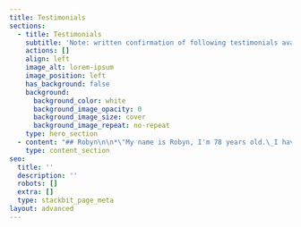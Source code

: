 ```yaml
---
title: Testimonials
sections:
  - title: Testimonials
    subtitle: 'Note: written confirmation of following testimonials available'
    actions: []
    align: left
    image_alt: lorem-ipsum
    image_position: left
    has_background: false
    background:
      background_color: white
      background_image_opacity: 0
      background_image_size: cover
      background_image_repeat: no-repeat
    type: hero_section
  - content: "## Robyn\n\n*\"My name is Robyn, I'm 78 years old.\_I have  had 2 knee replacements, within the last 18 months. My bone structure throughout my body has deteriorated\_so badly, it is inoperable causing constant back pain. I have lost 4 inches (100mm)\_ in height. The pain has become so intense, I really didn't want to live anymore, I had given up wanting to live, and then I met David and decided to have his treatment. With only one treatment, all the pain I was experiencing, disappeared, and hasn't come back. I have given up my walker, and I can honestly feel my body healing. I\_would like to go back to riding horses, and, according to David , that is very possible given time.\"*\n\nRobyn - 23/01/2017\n\n## &#xA;John Ross\n\n*\"I\_\_was diagnosed with an aggressive prostrate cancer in Dec 2012, I underwent treatment from Auckland Hospital which finished in mid Sept. I was\_continuously\_tired, no energy-lethargic, really bad headaches and visiting the toilet up to 35 times\_plus per day,\_ this was\_interrupting\_my sleep big time.\nAfter just 4 visits to David I felt like I'd got my \"Life\" back, tiredness gone, toilet visits drastically reduced, Headaches gone, energy back, sleeping well.*\\\n*My overall body feeling of wellness-feeling good had returned.*\\\n*I was asked by the cancer doctor to do some follow up tests in March 13. which I did , they called me back for the results, they said I was all clear of any cancer. This I already knew !*\\\n*I continued to see David once or twice a month. I am am eternally grateful to David and\_definitely\_recommend his\_Therapy\_/ Healing to any person.\"*\n\nJohn Ross - 17/07/2013\n\n## &#xA;Jennifer\n\n<iframe width=\"560\" height=\"315\" src=\"https://www.youtube.com/embed/NBulU1IBuZw\" title=\"YouTube video player\" frameborder=\"0\" allow=\"accelerometer; autoplay; clipboard-write; encrypted-media; gyroscope; picture-in-picture\" allowfullscreen></iframe>\n\n <iframe width=\"560\" height=\"315\" src=\"https://www.youtube.com/embed/Jlb-yfF6hYk\" title=\"YouTube video player\" frameborder=\"0\" allow=\"accelerometer; autoplay; clipboard-write; encrypted-media; gyroscope; picture-in-picture\" allowfullscreen></iframe>\n\n <iframe width=\"560\" height=\"315\" src=\"https://www.youtube.com/embed/uyZXDrnt-1g\" title=\"YouTube video player\" frameborder=\"0\" allow=\"accelerometer; autoplay; clipboard-write; encrypted-media; gyroscope; picture-in-picture\" allowfullscreen></iframe>\n\n\n\n*\"In April 2012 something happened to me and I lost the ability to move the right side of my body. I was very shaky, trembling right hand, arm jolting from the shoulder, trembling right hand. Could not put index finger to nose or out to front. Finger would shake and\_therefore finger would go either side of my nose when trying to touch it. Also putting one finger at a time to meet with thumb. Fingers were shaking too much for them to meet.I was unable to open and shut hand because of pain. Could not clasp. No strength. Could not use hand.My speech was shaky and broken and was having trouble getting words out. I could not have a conversation. My cheek was twitching uncontrollably.\_\\**\n\n*After 4 months the doctors came to the \_conclusion I was suffering from Rassmaston syndrome and I would be suffering with this problem for the rest of my life. My Mum had been to David 23 years previous because she had asthma, which David healed. Thank God she managed to track him down and he was still doing his healing.*\n\n*On the first treatment with David my movement on my right side\_improved out of sight. Also my speech improved and has done so with each treatment I have had.*\n\n*I can now lead a normal life.\"*\n\nJennifer - 2012\n\n## &#xA;Neal\n\n\"*Hi my name is Neal...*\\\n*When I came to Dave I had been diagnosed with clinical depression.\_ Dave was a customer of the company I worked for and we had talked about his healing abilities in the past when he knew about previous physical injuries of mine, but I did not believe he could have a machine (\"Rosemary\") that could fix these so did not partake in his claims of healing.*\\\n*When he came into work one day I told him I had just been prescribed some anti-depressants and was on about day 3 of taking these, my boss had to be informed of this as the side effects would affect how I was at work and I was concerned for my job in the future.*\\\n*I eventually caved in and visited Dave's treatment room. I simply could not believe how different I felt after that visit and for the first time in 3 months I.felt like socialising again and felt like a brand new person.*\\\n*I threw away the anti-depression pills and in fact have not taken any prescription drugs, ie. antibiotics, since. Dave literally changed and probably saved my life.*\\\n*This sounds dramatical, but if you have ever suffered from genuine depression you will know that suicide is a real possibility.*\n\n*Thanks Dave you saved my life...*\"\n\n## Suzi\n\n*\"My name is Suzi, I came from Fiji to live in NZ, 25 years ago. I'm a Fiji Indian female. I heard of Dave from one of my friends who said he was doing amazing things. My main problems were :*\n\n*   *Insomnia - couldn't sleep*\n\n*   *sore joints*\n\n*   *back problem*\n\n*   *body was very sore all the time*\n\n*   *forgetfulness - Trouble remembering*\n\n*   *woman problem -\_ Down below*\n\n*   *pain at side of head, felt like something sitting on the side of my head*\n\n*After 4 treatments all problems have disappeared except still slight pain at side of head, which is reducing all the time.\nI'm very pleased to have meet David and now my boyfriend is also having treatment. He also shown amazing improvements.\_\nYours Truly, Suzi\"*\n"
    type: content_section
seo:
  title: ''
  description: ''
  robots: []
  extra: []
  type: stackbit_page_meta
layout: advanced
---
```

